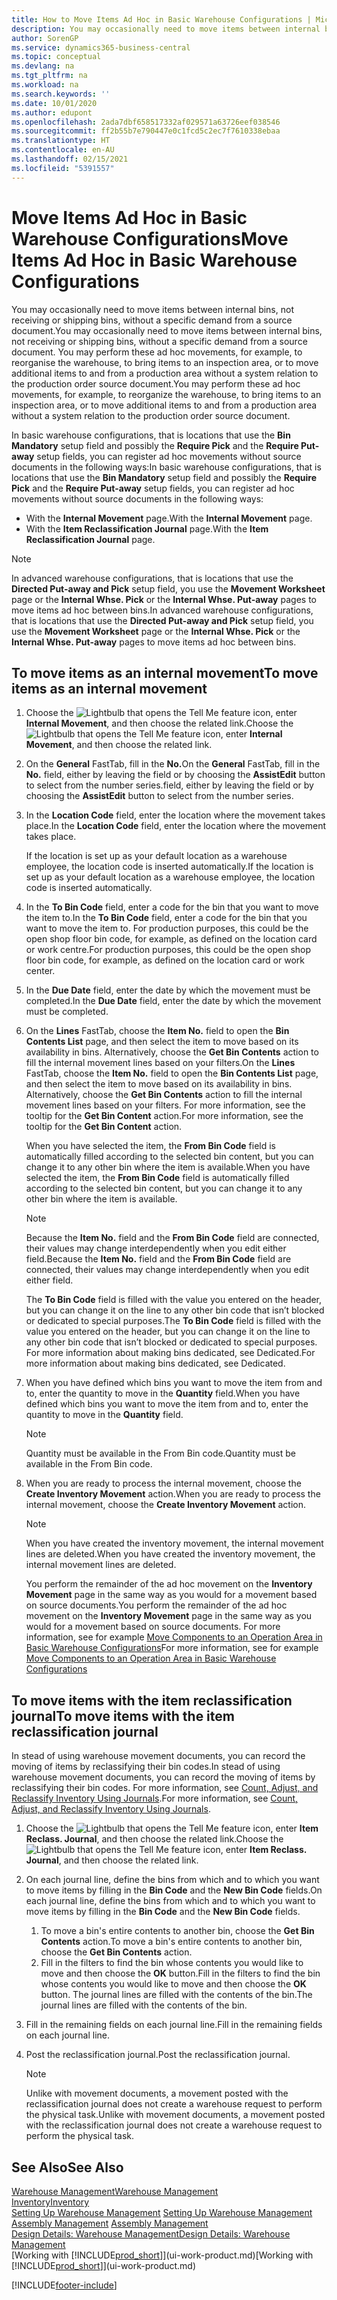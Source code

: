 ```yaml
---
title: How to Move Items Ad Hoc in Basic Warehouse Configurations | Microsoft Docs
description: You may occasionally need to move items between internal bins, not receiving or shipping bins, without a specific demand from a source document. You may perform these ad hoc movements, for example, to reorganise the warehouse, to bring items to an inspection area, or to move additional items to and from a production area without a system relation to the production order source document.
author: SorenGP
ms.service: dynamics365-business-central
ms.topic: conceptual
ms.devlang: na
ms.tgt_pltfrm: na
ms.workload: na
ms.search.keywords: ''
ms.date: 10/01/2020
ms.author: edupont
ms.openlocfilehash: 2ada7dbf658517332af029571a63726eef038546
ms.sourcegitcommit: ff2b55b7e790447e0c1fcd5c2ec7f7610338ebaa
ms.translationtype: HT
ms.contentlocale: en-AU
ms.lasthandoff: 02/15/2021
ms.locfileid: "5391557"
---
```

# <a name="move-items-ad-hoc-in-basic-warehouse-configurations"></a><span data-ttu-id="0b0eb-104">Move Items Ad Hoc in Basic Warehouse Configurations</span><span class="sxs-lookup"><span data-stu-id="0b0eb-104">Move Items Ad Hoc in Basic Warehouse Configurations</span></span>
<span data-ttu-id="0b0eb-105">You may occasionally need to move items between internal bins, not receiving or shipping bins, without a specific demand from a source document.</span><span class="sxs-lookup"><span data-stu-id="0b0eb-105">You may occasionally need to move items between internal bins, not receiving or shipping bins, without a specific demand from a source document.</span></span> <span data-ttu-id="0b0eb-106">You may perform these ad hoc movements, for example, to reorganise the warehouse, to bring items to an inspection area, or to move additional items to and from a production area without a system relation to the production order source document.</span><span class="sxs-lookup"><span data-stu-id="0b0eb-106">You may perform these ad hoc movements, for example, to reorganize the warehouse, to bring items to an inspection area, or to move additional items to and from a production area without a system relation to the production order source document.</span></span>  

<span data-ttu-id="0b0eb-107">In basic warehouse configurations, that is locations that use the **Bin Mandatory** setup field and possibly the **Require Pick** and the **Require Put-away** setup fields, you can register ad hoc movements without source documents in the following ways:</span><span class="sxs-lookup"><span data-stu-id="0b0eb-107">In basic warehouse configurations, that is locations that use the **Bin Mandatory** setup field and possibly the **Require Pick** and the **Require Put-away** setup fields, you can register ad hoc movements without source documents in the following ways:</span></span>  

- <span data-ttu-id="0b0eb-108">With the **Internal Movement** page.</span><span class="sxs-lookup"><span data-stu-id="0b0eb-108">With the **Internal Movement** page.</span></span>  
- <span data-ttu-id="0b0eb-109">With the **Item Reclassification Journal** page.</span><span class="sxs-lookup"><span data-stu-id="0b0eb-109">With the **Item Reclassification Journal** page.</span></span>  

> [!NOTE]  
>  <span data-ttu-id="0b0eb-110">In advanced warehouse configurations, that is locations that use the **Directed Put-away and Pick** setup field, you use the **Movement Worksheet** page or the **Internal Whse. Pick** or the **Internal Whse. Put-away** pages to move items ad hoc between bins.</span><span class="sxs-lookup"><span data-stu-id="0b0eb-110">In advanced warehouse configurations, that is locations that use the **Directed Put-away and Pick** setup field, you use the **Movement Worksheet** page or the **Internal Whse. Pick** or the **Internal Whse. Put-away** pages to move items ad hoc between bins.</span></span>  

## <a name="to-move-items-as-an-internal-movement"></a><span data-ttu-id="0b0eb-111">To move items as an internal movement</span><span class="sxs-lookup"><span data-stu-id="0b0eb-111">To move items as an internal movement</span></span>  
1.  <span data-ttu-id="0b0eb-112">Choose the ![Lightbulb that opens the Tell Me feature](media/ui-search/search_small.png "Tell me what you want to do") icon, enter **Internal Movement**, and then choose the related link.</span><span class="sxs-lookup"><span data-stu-id="0b0eb-112">Choose the ![Lightbulb that opens the Tell Me feature](media/ui-search/search_small.png "Tell me what you want to do") icon, enter **Internal Movement**, and then choose the related link.</span></span>  
2.  <span data-ttu-id="0b0eb-113">On the **General** FastTab, fill in the **No.**</span><span class="sxs-lookup"><span data-stu-id="0b0eb-113">On the **General** FastTab, fill in the **No.**</span></span> <span data-ttu-id="0b0eb-114">field, either by leaving the field or by choosing the **AssistEdit** button to select from the number series.</span><span class="sxs-lookup"><span data-stu-id="0b0eb-114">field, either by leaving the field or by choosing the **AssistEdit** button to select from the number series.</span></span>  
3.  <span data-ttu-id="0b0eb-115">In the **Location Code** field, enter the location where the movement takes place.</span><span class="sxs-lookup"><span data-stu-id="0b0eb-115">In the **Location Code** field, enter the location where the movement takes place.</span></span>  

    <span data-ttu-id="0b0eb-116">If the location is set up as your default location as a warehouse employee, the location code is inserted automatically.</span><span class="sxs-lookup"><span data-stu-id="0b0eb-116">If the location is set up as your default location as a warehouse employee, the location code is inserted automatically.</span></span>  
4.  <span data-ttu-id="0b0eb-117">In the **To Bin Code** field, enter a code for the bin that you want to move the item to.</span><span class="sxs-lookup"><span data-stu-id="0b0eb-117">In the **To Bin Code** field, enter a code for the bin that you want to move the item to.</span></span> <span data-ttu-id="0b0eb-118">For production purposes, this could be the open shop floor bin code, for example, as defined on the location card or work centre.</span><span class="sxs-lookup"><span data-stu-id="0b0eb-118">For production purposes, this could be the open shop floor bin code, for example, as defined on the location card or work center.</span></span>  
5.  <span data-ttu-id="0b0eb-119">In the **Due Date** field, enter the date by which the movement must be completed.</span><span class="sxs-lookup"><span data-stu-id="0b0eb-119">In the **Due Date** field, enter the date by which the movement must be completed.</span></span>  
6.  <span data-ttu-id="0b0eb-120">On the **Lines** FastTab, choose the **Item No.** field to open the **Bin Contents List** page, and then select the item to move based on its availability in bins. Alternatively, choose the **Get Bin Contents** action to fill the internal movement lines based on your filters.</span><span class="sxs-lookup"><span data-stu-id="0b0eb-120">On the **Lines** FastTab, choose the **Item No.** field to open the **Bin Contents List** page, and then select the item to move based on its availability in bins. Alternatively, choose the **Get Bin Contents** action to fill the internal movement lines based on your filters.</span></span> <span data-ttu-id="0b0eb-121">For more information, see the tooltip for the **Get Bin Content** action.</span><span class="sxs-lookup"><span data-stu-id="0b0eb-121">For more information, see the tooltip for the **Get Bin Content** action.</span></span>   

    <span data-ttu-id="0b0eb-122">When you have selected the item, the **From Bin Code** field is automatically filled according to the selected bin content, but you can change it to any other bin where the item is available.</span><span class="sxs-lookup"><span data-stu-id="0b0eb-122">When you have selected the item, the **From Bin Code** field is automatically filled according to the selected bin content, but you can change it to any other bin where the item is available.</span></span>  

    > [!NOTE]  
    >  <span data-ttu-id="0b0eb-123">Because the **Item No.** field and the **From Bin Code** field are connected, their values may change interdependently when you edit either field.</span><span class="sxs-lookup"><span data-stu-id="0b0eb-123">Because the **Item No.** field and the **From Bin Code** field are connected, their values may change interdependently when you edit either field.</span></span>  

    <span data-ttu-id="0b0eb-124">The **To Bin Code** field is filled with the value you entered on the header, but you can change it on the line to any other bin code that isn’t blocked or dedicated to special purposes.</span><span class="sxs-lookup"><span data-stu-id="0b0eb-124">The **To Bin Code** field is filled with the value you entered on the header, but you can change it on the line to any other bin code that isn’t blocked or dedicated to special purposes.</span></span> <span data-ttu-id="0b0eb-125">For more information about making bins dedicated, see Dedicated.</span><span class="sxs-lookup"><span data-stu-id="0b0eb-125">For more information about making bins dedicated, see Dedicated.</span></span>  
7.  <span data-ttu-id="0b0eb-126">When you have defined which bins you want to move the item from and to, enter the quantity to move in the **Quantity** field.</span><span class="sxs-lookup"><span data-stu-id="0b0eb-126">When you have defined which bins you want to move the item from and to, enter the quantity to move in the **Quantity** field.</span></span>  

    > [!NOTE]  
    >  <span data-ttu-id="0b0eb-127">Quantity must be available in the From Bin code.</span><span class="sxs-lookup"><span data-stu-id="0b0eb-127">Quantity must be available in the From Bin code.</span></span>  

8.  <span data-ttu-id="0b0eb-128">When you are ready to process the internal movement, choose the **Create Inventory Movement** action.</span><span class="sxs-lookup"><span data-stu-id="0b0eb-128">When you are ready to process the internal movement, choose the **Create Inventory Movement** action.</span></span>  

    > [!NOTE]  
    >  <span data-ttu-id="0b0eb-129">When you have created the inventory movement, the internal movement lines are deleted.</span><span class="sxs-lookup"><span data-stu-id="0b0eb-129">When you have created the inventory movement, the internal movement lines are deleted.</span></span>  

    <span data-ttu-id="0b0eb-130">You perform the remainder of the ad hoc movement on the **Inventory Movement** page in the same way as you would for a movement based on source documents.</span><span class="sxs-lookup"><span data-stu-id="0b0eb-130">You perform the remainder of the ad hoc movement on the **Inventory Movement** page in the same way as you would for a movement based on source documents.</span></span> <span data-ttu-id="0b0eb-131">For more information, see for example [Move Components to an Operation Area in Basic Warehouse Configurations](warehouse-how-to-move-components-to-an-operation-area-in-basic-warehousing.md)</span><span class="sxs-lookup"><span data-stu-id="0b0eb-131">For more information, see for example [Move Components to an Operation Area in Basic Warehouse Configurations](warehouse-how-to-move-components-to-an-operation-area-in-basic-warehousing.md)</span></span>  

## <a name="to-move-items-with-the-item-reclassification-journal"></a><span data-ttu-id="0b0eb-132">To move items with the item reclassification journal</span><span class="sxs-lookup"><span data-stu-id="0b0eb-132">To move items with the item reclassification journal</span></span>
<span data-ttu-id="0b0eb-133">In stead of using warehouse movement documents, you can record the moving of items by reclassifying their bin codes.</span><span class="sxs-lookup"><span data-stu-id="0b0eb-133">In stead of using warehouse movement documents, you can record the moving of items by reclassifying their bin codes.</span></span> <span data-ttu-id="0b0eb-134">For more information, see [Count, Adjust, and Reclassify Inventory Using Journals](inventory-how-count-adjust-reclassify.md).</span><span class="sxs-lookup"><span data-stu-id="0b0eb-134">For more information, see [Count, Adjust, and Reclassify Inventory Using Journals](inventory-how-count-adjust-reclassify.md).</span></span>   
1.  <span data-ttu-id="0b0eb-135">Choose the ![Lightbulb that opens the Tell Me feature](media/ui-search/search_small.png "Tell me what you want to do") icon, enter **Item Reclass. Journal**, and then choose the related link.</span><span class="sxs-lookup"><span data-stu-id="0b0eb-135">Choose the ![Lightbulb that opens the Tell Me feature](media/ui-search/search_small.png "Tell me what you want to do") icon, enter **Item Reclass. Journal**, and then choose the related link.</span></span>  
2.  <span data-ttu-id="0b0eb-136">On each journal line, define the bins from which and to which you want to move items by filling in the **Bin Code** and the **New Bin Code** fields.</span><span class="sxs-lookup"><span data-stu-id="0b0eb-136">On each journal line, define the bins from which and to which you want to move items by filling in the **Bin Code** and the **New Bin Code** fields.</span></span>  

    1.  <span data-ttu-id="0b0eb-137">To move a bin's entire contents to another bin, choose the **Get Bin Contents** action.</span><span class="sxs-lookup"><span data-stu-id="0b0eb-137">To move a bin's entire contents to another bin, choose the **Get Bin Contents** action.</span></span>  
    2.  <span data-ttu-id="0b0eb-138">Fill in the filters to find the bin whose contents you would like to move and then choose the **OK** button.</span><span class="sxs-lookup"><span data-stu-id="0b0eb-138">Fill in the filters to find the bin whose contents you would like to move and then choose the **OK** button.</span></span> <span data-ttu-id="0b0eb-139">The journal lines are filled with the contents of the bin.</span><span class="sxs-lookup"><span data-stu-id="0b0eb-139">The journal lines are filled with the contents of the bin.</span></span>  
3.  <span data-ttu-id="0b0eb-140">Fill in the remaining fields on each journal line.</span><span class="sxs-lookup"><span data-stu-id="0b0eb-140">Fill in the remaining fields on each journal line.</span></span>   
4.  <span data-ttu-id="0b0eb-141">Post the reclassification journal.</span><span class="sxs-lookup"><span data-stu-id="0b0eb-141">Post the reclassification journal.</span></span>  

    > [!NOTE]  
    >  <span data-ttu-id="0b0eb-142">Unlike with movement documents, a movement posted with the reclassification journal does not create a warehouse request to perform the physical task.</span><span class="sxs-lookup"><span data-stu-id="0b0eb-142">Unlike with movement documents, a movement posted with the reclassification journal does not create a warehouse request to perform the physical task.</span></span>  

## <a name="see-also"></a><span data-ttu-id="0b0eb-143">See Also</span><span class="sxs-lookup"><span data-stu-id="0b0eb-143">See Also</span></span>  
[<span data-ttu-id="0b0eb-144">Warehouse Management</span><span class="sxs-lookup"><span data-stu-id="0b0eb-144">Warehouse Management</span></span>](warehouse-manage-warehouse.md)  
[<span data-ttu-id="0b0eb-145">Inventory</span><span class="sxs-lookup"><span data-stu-id="0b0eb-145">Inventory</span></span>](inventory-manage-inventory.md)  
<span data-ttu-id="0b0eb-146">[Setting Up Warehouse Management](warehouse-setup-warehouse.md)   </span><span class="sxs-lookup"><span data-stu-id="0b0eb-146">[Setting Up Warehouse Management](warehouse-setup-warehouse.md)   </span></span>  
<span data-ttu-id="0b0eb-147">[Assembly Management](assembly-assemble-items.md)  </span><span class="sxs-lookup"><span data-stu-id="0b0eb-147">[Assembly Management](assembly-assemble-items.md)  </span></span>  
[<span data-ttu-id="0b0eb-148">Design Details: Warehouse Management</span><span class="sxs-lookup"><span data-stu-id="0b0eb-148">Design Details: Warehouse Management</span></span>](design-details-warehouse-management.md)  
<span data-ttu-id="0b0eb-149">[Working with [!INCLUDE[prod_short](includes/prod_short.md)]](ui-work-product.md)</span><span class="sxs-lookup"><span data-stu-id="0b0eb-149">[Working with [!INCLUDE[prod_short](includes/prod_short.md)]](ui-work-product.md)</span></span>


[!INCLUDE[footer-include](includes/footer-banner.md)]